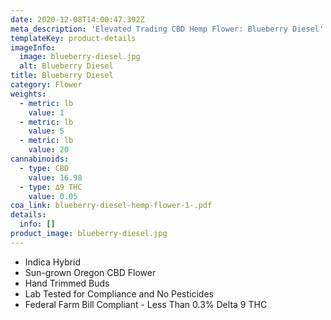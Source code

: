 ```yaml
---
date: 2020-12-08T14:00:47.392Z
meta_description: 'Elevated Trading CBD Hemp Flower: Blueberry Diesel'
templateKey: product-details
imageInfo:
  image: blueberry-diesel.jpg
  alt: Blueberry Diesel
title: Blueberry Diesel
category: Flower
weights:
  - metric: lb
    value: 1
  - metric: lb
    value: 5
  - metric: lb
    value: 20
cannabinoids:
  - type: CBD
    value: 16.98
  - type: ∆9 THC
    value: 0.05
coa_link: blueberry-diesel-hemp-flower-1-.pdf
details:
  info: []
product_image: blueberry-diesel.jpg
---
```


- Indica Hybrid
- Sun-grown Oregon CBD Flower
- Hand Trimmed Buds
- Lab Tested for Compliance and No Pesticides
- Federal Farm Bill Compliant - Less Than 0.3% Delta 9 THC
